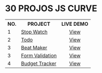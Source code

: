 # 30 PROJOS JS CURVE

<table>
  <tr>
    <th>NO.</th>
    <th>PROJECT</th>
    <th>LIVE DEMO</th>
  </tr> 
  <tr>
    <td>1</td>
    <td><a href="https://github.com/maxthestranger/30-projos-js-curve/tree/main/stop_watch">Stop Watch</a></td>
    <td style="text-align: center"><a href="https://code.maxthestranger.com/projects/js/stop_watch">View</a></td>
  </tr>
  <tr>
    <td>2</td>
    <td><a href="https://github.com/maxthestranger/30-projos-js-curve/tree/main/todo">Todo</a></td>
    <td style="text-align: center"><a href="https://code.maxthestranger.com/projects/js/todo">View</a></td>
  </tr> 
  <tr>
    <td>3</td>
    <td><a href="https://github.com/maxthestranger/30-projos-js-curve/tree/main/beat_maker">Beat Maker</a></td>
    <td style="text-align: center"><a href="https://code.maxthestranger.com/projects/js/beat_maker">View</a></td>
  </tr>  
  <tr>
    <td>3</td>
    <td><a href="https://github.com/maxthestranger/30-projos-js-curve/tree/main/form_validation">Form Validation</a></td>
    <td style="text-align: center"><a href="https://code.maxthestranger.com/projects/js/form_validation">View</a></td>
  </tr>  
  <tr>
    <td>4</td>
    <td><a href="https://github.com/maxthestranger/30-projos-js-curve/tree/main/form_validation">Budget Tracker</a></td>
    <td style="text-align: center"><a href="https://code.maxthestranger.com/projects/js/budget_tracker">View</a></td>
  </tr> 
</table>
